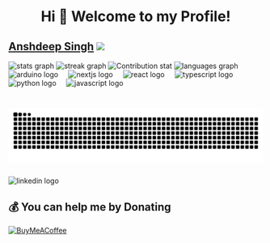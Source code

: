 <h1 align="center">Hi 👋 Welcome to my Profile!</h1>

<div align="center">
    <h2 align="left"><a href='https://anshdeepsingh.com'>Anshdeep Singh</a>
      <img src="https://visitor-badge.laobi.icu/badge?page_id=Anshdeep-Singh.Anshdeep-Singh&"  /></h2>
</div>


<div align="left">
  <img src="https://github-readme-stats.vercel.app/api?username=Anshdeep-Singh&hide_title=false&hide_rank=true&show_icons=false&include_all_commits=true&count_private=true&disable_animations=false&theme=dracula&locale=en&hide_border=true" height="180" alt="stats graph"  />
  <img src="https://streak-stats.demolab.com?user=Anshdeep-Singh&locale=en&mode=daily&theme=dracula&hide_border=true&border_radius=5" height="180" alt="streak graph"  />
    <img src="https://github-contributor-stats.vercel.app/api?username=Anshdeep-Singh&limit=3&theme=dracula&combine_all_yearly_contributions=true&count_private=true&hide_border=true" height="180" alt="Contribution stat"  />
  <img src="https://github-readme-stats.vercel.app/api/top-langs?username=Anshdeep-Singh&locale=en&hide_title=false&layout=compact&card_width=320&langs_count=5&theme=dracula&hide_border=true" height="180" alt="languages graph"  />

</div>

<div align="left">
  <img src="https://img.shields.io/badge/Arduino-00979D?logo=arduino&logoColor=white&style=for-the-badge" height="30" alt="arduino logo"  />
  <img width="12" />
  <img src="https://cdn.jsdelivr.net/gh/devicons/devicon/icons/nextjs/nextjs-original.svg" height="30" alt="nextjs logo"  />
  <img width="12" />
  <img src="https://cdn.jsdelivr.net/gh/devicons/devicon/icons/react/react-original.svg" height="30" alt="react logo"  />
  <img width="12" />
  <img src="https://cdn.jsdelivr.net/gh/devicons/devicon/icons/typescript/typescript-original.svg" height="30" alt="typescript logo"  />
  <img width="12" />
  <img src="https://cdn.jsdelivr.net/gh/devicons/devicon/icons/python/python-original.svg" height="30" alt="python logo"  />
  <img width="12" />
  <img src="https://cdn.jsdelivr.net/gh/devicons/devicon/icons/javascript/javascript-original.svg" height="30" alt="javascript logo"  />
</div>

###

<br clear="both">

<img src="https://raw.githubusercontent.com/Anshdeep-Singh/Anshdeep-Singh/output/snake.svg" alt="Snake animation" />

###

<div align="left">
  <img src="https://img.shields.io/static/v1?message=LinkedIn&logo=linkedin&label=&color=0077B5&logoColor=white&labelColor=&style=for-the-badge" height="35" alt="linkedin logo"  />
</div>


  ## 💰 You can help me by Donating
  [![BuyMeACoffee](https://img.shields.io/badge/Buy%20Me%20a%20Coffee-ffdd00?style=for-the-badge&logo=buy-me-a-coffee&logoColor=black)](https://buymeacoffee.com/anshdeep) 

  
<!-- Proudly created with GPRM ( https://gprm.itsvg.in ) -->
